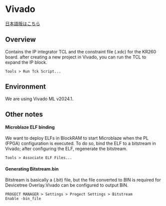 # Vivado

[日本語版はこちら](https://github.com/kern-gt/ZynqMP-UART-AMP-KR260-Ubuntu/blob/main/vivado/README_jp.md)

## Overview
Contains the IP integrator TCL and the constraint file (.xdc) for the KR260 board. after creating a new project in Vivado, you can run the TCL to expand the IP block.
```
Tools > Run Tck Script...
```

## Environment
We are using Vivado ML v2024.1.

## Other notes
#### Microblaze ELF binding
We want to deploy ELFs in BlockRAM to start Microblaze when the PL (FPGA) configuration is executed. To do so, bind the ELF to a bitstream in Vivado; after configuring the ELF, regenerate the bitstream.
```
Tools > Associate ELF Files...
```

#### Generating Bitstream.bin
Bitstream is basically a (.bit) file, but the file converted to BIN is required for Devicetree Overlay.Vivado can be configured to output BIN.
```
PROGECT MANAGER > Settings > Progect Settings > Bitstream
Enable -bin_file
```

